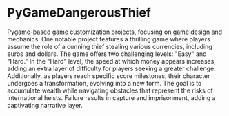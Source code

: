 # PyGameDangerousThief
Pygame-based game customization projects, focusing on game design and mechanics. 
One notable project features a thrilling game where players assume the role of a cunning thief stealing various currencies, including euros and dollars.
The game offers two challenging levels: "Easy" and "Hard." In the "Hard" level, the speed at which money appears increases, adding an extra layer of difficulty for players seeking a greater challenge.
Additionally, as players reach specific score milestones, their character undergoes a transformation, evolving into a new form.
The goal is to accumulate wealth while navigating obstacles that represent the risks of international heists.
Failure results in capture and imprisonment, adding a captivating narrative layer.
